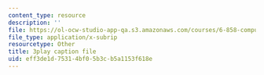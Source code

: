 ```yaml
---
content_type: resource
description: ''
file: https://ol-ocw-studio-app-qa.s3.amazonaws.com/courses/6-858-computer-systems-security-fall-2014/eff3de1d75314bf05b3cb5a1153f618e_r4KjHEgg9Wg.srt
file_type: application/x-subrip
resourcetype: Other
title: 3play caption file
uid: eff3de1d-7531-4bf0-5b3c-b5a1153f618e
---
```

